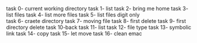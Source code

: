 task 0- current working directory
task 1- list
task 2- bring me home
task 3- list files
task 4- list more files
task 5- list files digit only  
task 6- craete directory
task 7- moving file
task 8- first delete
task 9- first directory delete
task 10-back
task 11- list
task 12- file type
task 13- symbolic link 
task 14- copy
task 15- let move 
task 16- clean emac
